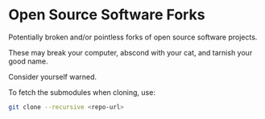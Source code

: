 # Open Source Software Forks

Potentially broken and/or pointless forks of open source software projects.

These may break your computer, abscond with your cat, and tarnish your good name.

Consider yourself warned.

To fetch the submodules when cloning, use:

~~~ sh
git clone --recursive <repo-url>
~~~
